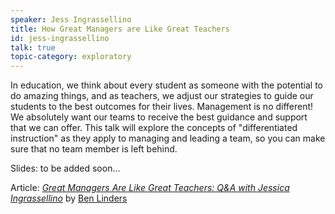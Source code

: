 ```yaml
---
speaker: Jess Ingrassellino
title: How Great Managers are Like Great Teachers
id: jess-ingrassellino
talk: true
topic-category: exploratory
---
```

In education, we think about every student as someone with the potential to do amazing things, and as teachers, we adjust our strategies to guide our students to the best outcomes for their lives. Management is no different! We absolutely want our teams to receive the best guidance and support that we can offer. This talk will explore the concepts of "differentiated instruction" as they apply to managing and leading a team, so you can make sure that no team member is left behind.

Slides: to be added soon...

Article: *[Great Managers Are Like Great Teachers: Q&A with Jessica Ingrassellino](https://www.infoq.com/articles/great-managers-great-teachers)*  by [Ben Linders](https://twitter.com/BenLinders)